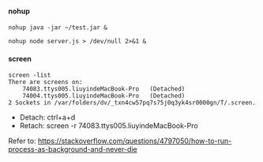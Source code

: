 
#### nohup
```nohup java -jar ~/test.jar &```

```nohup node server.js > /dev/null 2>&1 &```

#### screen
```
screen -list
There are screens on:
	74083.ttys005.liuyindeMacBook-Pro	(Detached)
	74004.ttys005.liuyindeMacBook-Pro	(Detached)
2 Sockets in /var/folders/dv/_txn4cw57pq7s75j0q3yk4sr0000gn/T/.screen.
```
- Detach: ctrl+a+d
- Retach: screen -r 74083.ttys005.liuyindeMacBook-Pro

Refer to:
https://stackoverflow.com/questions/4797050/how-to-run-process-as-background-and-never-die
